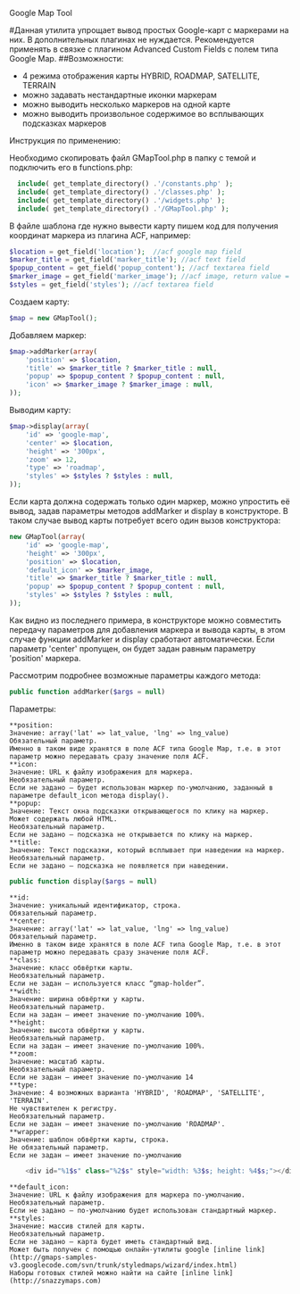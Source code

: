 Google Map Tool

#Данная утилита упрощает вывод простых Google-карт с маркерами на них.
В дополнительных плагинах не нуждается.
Рекомендуется применять в связке с плагином Advanced Custom Fields с полем типа Google Map.
##Возможности:

   - 4 режима отображения карты HYBRID, ROADMAP, SATELLITE, TERRAIN
   - можно задавать нестандартные иконки маркерам
   - можно выводить несколько маркеров на одной карте
   - можно выводить произвольное содержимое во всплывающих подсказках маркеров

Инструкция по применению:

Необходимо скопировать файл GMapTool.php в папку с темой и подключить его в functions.php:
```php
  include( get_template_directory() .'/constants.php' );
  include( get_template_directory() .'/classes.php' );
  include( get_template_directory() .'/widgets.php' );
  include( get_template_directory() .'/GMapTool.php' );
```
В файле шаблона где нужно вывести карту пишем код для получения координат маркера из плагина ACF, например:
```php
$location = get_field('location');  //acf google map field
$marker_title = get_field('marker_title'); //acf text field
$popup_content = get_field('popup_content'); //acf textarea field
$marker_image = get_field('marker_image'); //acf image, return value = image url
$styles = get_field('styles'); //acf textarea field
```
Создаем карту:
```php
$map = new GMapTool();
```
Добавляем маркер:
```php
$map->addMarker(array(
	'position' => $location,
	'title' => $marker_title ? $marker_title : null,
	'popup' => $popup_content ? $popup_content : null,
	'icon' => $marker_image ? $marker_image : null,
));
```
Выводим карту:
```php
$map->display(array(
	'id' => 'google-map',
	'center' => $location,
	'height' => '300px',
	'zoom' => 12,
	'type' => 'roadmap',
	'styles' => $styles ? $styles : null,
));
```
Если карта должна содержать только один маркер, можно упростить её вывод, задав параметры методов addMarker и display в конструкторе. В таком случае вывод карты потребует всего один вызов конструктора:

```php
new GMapTool(array(
	'id' => 'google-map',
	'height' => '300px',
	'position' => $location,
	'default_icon' => $marker_image,
	'title' => $marker_title ? $marker_title : null,
	'popup' => $popup_content ? $popup_content : null,
	'styles' => $styles ? $styles : null,
));
```
Как видно из последнего примера, в конструкторе можно совместить передачу параметров для добавления маркера и вывода карты, в этом случае функции addMarker и display сработают автоматически. Если параметр 'center' пропущен, он будет задан равным параметру 'position' маркера.

Рассмотрим подробнее возможные параметры каждого метода:
```php
public function addMarker($args = null)
```
Параметры:

    **position:
    Значение: array('lat' => lat_value, 'lng' => lng_value)
    Обязательный параметр.
    Именно в таком виде хранятся в поле ACF типа Google Map, т.е. в этот параметр можно передавать сразу значение поля ACF.
    **icon:
    Значение: URL к файлу изображения для маркера.
    Необязательный параметр.
    Если не задано – будет использован маркер по-умолчанию, заданный в параметре default_icon метода display().
    **popup:
    Значение: Текст окна подсказки открывающегося по клику на маркер. Может содержать любой HTML.
    Необязательный параметр.
    Если не задано – подсказка не открывается по клику на маркер.
    **title:
    Значение: Текст подсказки, который всплывает при наведении на маркер.
    Необязательный параметр.
    Если не задано – подсказка не появляется при наведении.
```php
public function display($args = null)
```
    **id:
    Значение: уникальный идентификатор, строка.
    Обязательный параметр.
    **center:
    Значение: array('lat' => lat_value, 'lng' => lng_value)
    Обязательный параметр.
    Именно в таком виде хранятся в поле ACF типа Google Map, т.е. в этот параметр можно передавать сразу значение поля ACF.
    **class:
    Значение: класс обвёртки карты.
    Необязательный параметр.
    Если не задан – используется класс “gmap-holder”.
    **width:
    Значение: ширина обвёртки у карты.
    Необязательный параметр.
    Если на задан – имеет значение по-умолчанию 100%.
    **height:
    Значение: высота обвёртки у карты.
    Необязательный параметр.
    Если на задан – имеет значение по-умолчанию 100%.
    **zoom:
    Значение: масштаб карты.
    Необязательный параметр.
    Если не задан – имеет значение по-умолчанию 14
    **type:
    Значение: 4 возможных варианта 'HYBRID', 'ROADMAP', 'SATELLITE', 'TERRAIN'.
    Не чувствителен к регистру.
    Необязательный параметр.
    Если не задан – имеет значение по-умолчанию 'ROADMAP'.
    **wrapper:
    Значение: шаблон обвёртки карты, строка.
    Не обязательный параметр.
    Если не задан – имеет значение по-умолчанию
```php
    <div id="%1$s" class="%2$s" style="width: %3$s; height: %4$s;"></div>
```
    **default_icon:
    Значение: URL к файлу изображения для маркера по-умолчанию.
    Необязательный параметр.
    Если не задано – по-умолчанию будет использован стандартный маркер.
    **styles:
    Значение: массив стилей для карты.
    Необязательный параметр.
    Если не задано – карта будет иметь стандартный вид.
    Может быть получен с помощью онлайн-утилиты google [inline link](http://gmaps-samples-v3.googlecode.com/svn/trunk/styledmaps/wizard/index.html)
    Наборы готовых стилей можно найти на сайте [inline link](http://snazzymaps.com)
